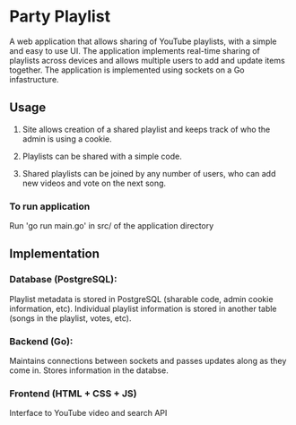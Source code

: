 # Party Playlist

A web application that allows sharing of YouTube playlists, with a simple and easy to use UI. The application implements real-time sharing of playlists across devices and allows multiple users to add and update items together. The application is implemented using sockets on a Go infastructure.

## Usage

1. Site allows creation of a shared playlist and keeps track of who the admin is using a cookie.

2. Playlists can be shared with a simple code.

3. Shared playlists can be joined by any number of users, who can add new videos and vote on the next song.

### To run application
Run 'go run main.go' in src/ of the application directory

## Implementation

### Database (PostgreSQL):
Playlist metadata is stored in PostgreSQL (sharable code, admin cookie information, etc).
Individual playlist information is stored in another table (songs in the playlist, votes, etc).

### Backend (Go):
Maintains connections between sockets and passes updates along as they come in.
Stores information in the databse.

### Frontend (HTML + CSS + JS)
Interface to YouTube video and search API